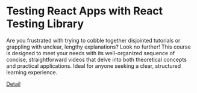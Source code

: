 # Testing React Apps with React Testing Library

Are you frustrated with trying to cobble together disjointed tutorials or grappling with unclear, lengthy explanations? Look no further! This course is designed to meet your needs with its well-organized sequence of concise, straightforward videos that delve into both theoretical concepts and practical applications. Ideal for anyone seeking a clear, structured learning experience. 

[Detail](https://eduitfree.com/courses/testing-react-apps-with-react-testing-library)